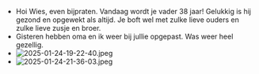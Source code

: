 - Hoi Wies, even bijpraten. Vandaag wordt je vader 38 jaar! Gelukkig is hij gezond en opgewekt als altijd. Je boft wel met zulke lieve ouders en zulke lieve zusje en broer.
- Gisteren hebben oma en ik weer bij jullie opgepast. Was weer heel gezellig.
- ![2025-01-24-19-22-40.jpeg](../assets/2025-01-24-19-22-40.jpeg)
- ![2025-01-24-21-36-03.jpeg](../assets/2025-01-24-21-36-03.jpeg)